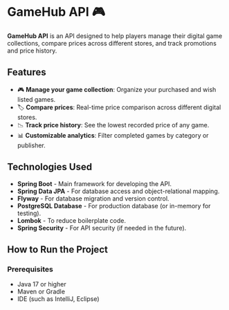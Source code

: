 # GameHub API 🎮


**GameHub API** is an API designed to help players manage their digital game collections, compare prices across different stores, and track promotions and price history.

## Features

- 🎮 **Manage your game collection**: Organize your purchased and wish listed games.
- 🏷️ **Compare prices**: Real-time price comparison across different digital stores.
- 📉 **Track price history**: See the lowest recorded price of any game.
- 📊 **Customizable analytics**: Filter completed games by category or publisher.


## Technologies Used

- **Spring Boot** - Main framework for developing the API.
- **Spring Data JPA** - For database access and object-relational mapping.
- **Flyway** - For database migration and version control.
- **PostgreSQL Database** - For production database (or in-memory for testing).
- **Lombok** - To reduce boilerplate code.
- **Spring Security** - For API security (if needed in the future).

## How to Run the Project

### Prerequisites

- Java 17 or higher
- Maven or Gradle
- IDE (such as IntelliJ, Eclipse)



